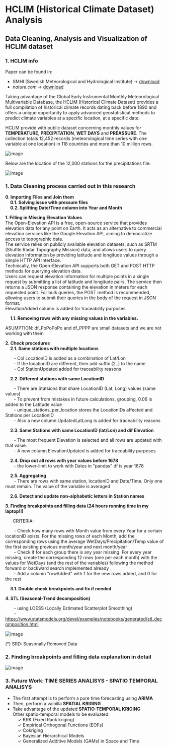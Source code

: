 # HCLIM (Historical Climate Dataset) Analysis
## Data Cleaning, Analysis and Visualization of HCLIM dataset

### 1. HCLIM info

Paper can be found in:
- SMHI (Swedish Meteorological and Hydrological Institute) -> [download]( https://www.smhi.se/en/research/research-departments/climate-research-at-the-rossby-centre/harmonie-1.135580 "download paper from SMHI")
- *nature.com* -> [download]( https://www.nature.com/articles/s41597-022-01919-w "download paper from nature.com") 

Taking advantage of the Global Early Instrumental Monthly Meteorological Multivariable Database, the HCLIM (Historical Climate Dataset) provides a full compilation of historical climate records dating back before 1890 and offers a unique opportunity to apply advanced geostatistical methods to predict climate variables at a specific location, at a specific date.

HCLIM provide with public dataset concerning monthly values for **TEMPERATURE**, **PRECIPITATION**, **WET DAYS** and **PREASSURE**. The collection totals 12,452 records (meteorological time series with one variable at one location) in 118 countries and more than 10 million rows.

![image](https://github.com/user-attachments/assets/9726d106-5c37-4046-a341-6f12c43d1987)

Below are the location of the 12,000 stations for the precipitations file:

![image](https://github.com/user-attachments/assets/26b51324-1f6d-44f0-ba03-4c1334b6a4f4)

### 1. Data Cleaning process carried out in this research  

**0. Importing Files and Join them**  
&nbsp;&nbsp;&nbsp;&nbsp;**0.1. Solving issue with pressure files**  
&nbsp;&nbsp;&nbsp;&nbsp;**0.2. Splitting Date/Time column into Year and Month**  

**1. Filling in Missing Elevation Values**  
The Open-Elevation API is a free, open-source service that provides elevation data for any point on Earth. It acts as an alternative to commercial elevation services like the Google Elevation API, aiming to democratize access to topographic data.  
The service relies on publicly available elevation datasets, such as SRTM (Shuttle Radar Topography Mission) data, and allows users to query elevation information by providing latitude and longitude values through a simple HTTP API interface.  
Technically, the Open-Elevation API supports both GET and POST HTTP methods for querying elevation data.  
Users can request elevation information for multiple points in a single request by submitting a list of latitude and longitude pairs. The service then returns a JSON response containing the elevation in meters for each requested point. For bulk queries, the POST method is recommended, allowing users to submit their queries in the body of the request in JSON format.  
ElevationAdded column is added for traceability purposes  

&nbsp;&nbsp;&nbsp;&nbsp;**1.1. Removing rows with any missing values in the variables.**  

ASUMPTION: df_PoPoPoPo and df_PPPP are small datasets and we are not working with them  

**2. Check procedures**  
&nbsp;&nbsp;&nbsp;&nbsp;**2.1. Same stations with multiple locations**  

&nbsp;&nbsp;&nbsp;&nbsp;&nbsp;&nbsp; - Col LocationID is added as a combination of Lat/Lon  
&nbsp;&nbsp;&nbsp;&nbsp;&nbsp;&nbsp; - If the locationID are different, then add suffix (2..) to the name  
&nbsp;&nbsp;&nbsp;&nbsp;&nbsp;&nbsp; - Col StationUpdated added for traceability reasons  

&nbsp;&nbsp;&nbsp;&nbsp;**2.2. Different stations with same LocationID**  

&nbsp;&nbsp;&nbsp;&nbsp;&nbsp;&nbsp; - There are Statsions that share LocationID (Lat, Long) values (same values)  
&nbsp;&nbsp;&nbsp;&nbsp;&nbsp;&nbsp; - To prevent from mistakes in future calculations, grouping, 0.06 is added to the Latitude value  
&nbsp;&nbsp;&nbsp;&nbsp;&nbsp;&nbsp; - unique_stations_per_location stores the LocationIDs affected and Stations per LocationID  
&nbsp;&nbsp;&nbsp;&nbsp;&nbsp;&nbsp; - Also a new column UpdatedLatLong is added for traceability reasons  

&nbsp;&nbsp;&nbsp;&nbsp;**2.3. Same Stations with same LocationID (lat/Lon) and dif Elevation**  

&nbsp;&nbsp;&nbsp;&nbsp;&nbsp;&nbsp; - The most frequent Elevation is selected and all rows are updated with that value.  
&nbsp;&nbsp;&nbsp;&nbsp;&nbsp;&nbsp; - A new column ElevationUpdated is added for traceability purposes

&nbsp;&nbsp;&nbsp;&nbsp;**2.4. Drop out all rows with year values before 1678**  
&nbsp;&nbsp;&nbsp;&nbsp;&nbsp;&nbsp; - the lower-limit to work with Dates in "pandas" df is year 1678

&nbsp;&nbsp;&nbsp;&nbsp;**2.5. Aggregating**  
&nbsp;&nbsp;&nbsp;&nbsp;&nbsp;&nbsp; - There are rows with same station, locationID and Date/Time. Only one must remain. The value of the variable is averaged  

&nbsp;&nbsp;&nbsp;&nbsp;**2.6. Detect and update non-alphabetic letters in Station names**  

**3. Finding breakpoints and filling data (24 hours running time in my laptop!!)**  

&nbsp;&nbsp;&nbsp;&nbsp;&nbsp;&nbsp;CRITERIA:  

&nbsp;&nbsp;&nbsp;&nbsp;&nbsp;&nbsp; - Check how many rows with Month value from every Year for a certain locationID exists. For the missing rows of each Month, add the corresponding rows using the average WetDays/Precipitation/Temp value of the first existing previous month/year and next month/year  
&nbsp;&nbsp;&nbsp;&nbsp;&nbsp;&nbsp; - Check if for each group there is any year missing. For every year missing, create the corresponding 12 rows (one per each month) with the values for WetDays (and the rest of the variables) following the method forward or backward search implemented already  
&nbsp;&nbsp;&nbsp;&nbsp;&nbsp;&nbsp; - Add a column "rowAdded" with 1 for the new rows added, and 0 for the rest  

&nbsp;&nbsp;&nbsp;&nbsp;**3.1. Double check breakpoints and fix if needed**  

**4. STL (Seasonal-Trend decomposition)**  

&nbsp;&nbsp;&nbsp;&nbsp;&nbsp;&nbsp; - using LOESS (Locally Estimated Scatterplot Smoothing)  
&nbsp;&nbsp;&nbsp;&nbsp;&nbsp;&nbsp; - https://www.statsmodels.org/devel/examples/notebooks/generated/stl_decomposition.html  

![image](https://github.com/user-attachments/assets/05d97ce5-1516-4c09-8347-4063183727f6)

(*) SRD: Seasonally Removed Data

### 2.  Finding breakpoints and filling data explanation in detail

![image](https://github.com/user-attachments/assets/8dcf7d6f-3a1e-4233-8cb7-21321946417a)

### 3. Future Work: TIME SERIES ANALISYS - SPATIO TEMPORAL ANALISYS

- The first attempt is to perform a pure time forecasting using **ARIMA**  
- Then, perform a vainilla **SPATIAL KRIGING**  
- Take advantage of the updated **SPATIO-TEMPORAL KRIGING**  
Other spatio-temporal models to be evaluated:  
&nbsp;&nbsp;&nbsp;&nbsp;✓ KRK (Fixed Rank kriging)  
&nbsp;&nbsp;&nbsp;&nbsp;✓ Empirical Orthogonal Functions (EOFs)  
&nbsp;&nbsp;&nbsp;&nbsp;✓ Cokriging  
&nbsp;&nbsp;&nbsp;&nbsp;✓ Bayesian Hierarchical Models  
&nbsp;&nbsp;&nbsp;&nbsp;✓ Generalized Additive Models (GAMs) in Space and Time  





